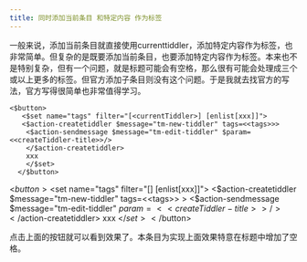 ```yaml
---
title: 同时添加当前条目 和特定内容 作为标签
---
```


一般来说，添加当前条目就直接使用currenttiddler，添加特定内容作为标签，也非常简单。但复杂的是既要添加当前条目，也要添加特定内容作为标签。本来也不是特别复杂，但有一个问题，就是标题可能会有空格，那么很有可能会处理成三个或以上更多的标签。但官方添加子条目则没有这个问题。于是我就去找官方的写法，官方写得很简单也非常值得学习。

```
<$button>
   <$set name="tags" filter="[<currentTiddler>] [enlist[xxx]]">
   <$action-createtiddler $message="tm-new-tiddler" tags=<<tags>>>
    <$action-sendmessage $message="tm-edit-tiddler" $param=<<createTiddler-title>>/>
    </$action-createtiddler>
    xxx
    </$set>
  </$button>
```

<$button>
   <$set name="tags" filter="[<currentTiddler>] [enlist[xxx]]">
   <$action-createtiddler $message="tm-new-tiddler" tags=<<tags>> >
    <$action-sendmessage $message="tm-edit-tiddler" $param=<<createTiddler-title>>/>
    </$action-createtiddler>
    xxx
    </$set>
  </$button>

点击上面的按钮就可以看到效果了。本条目为实现上面效果特意在标题中增加了空格。